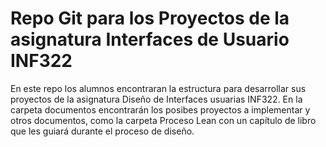 # Repo Git para los Proyectos de la asignatura Interfaces de Usuario INF322

En este repo los alumnos encontraran la estructura para desarrollar sus proyectos de la asignatura Diseño de Interfaces usuarias INF322. En la carpeta documentos encontrarán los posibes proyectos a implementar  y otros documentos, como la carpeta Proceso Lean con un capítulo de libro que les guiará durante el proceso de diseño. 
